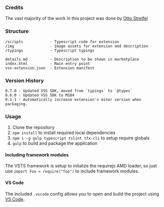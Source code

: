 ### Credits ###
The vast majority of the work in this project was done by [Otto Streifel](https://github.com/ostreifel/vsts-contributions)

### Structure ###

```
/scripts            - Typescript code for extension
/img                - Image assets for extension and description
/typings            - Typescript typings

details.md          - Description to be shown in marketplace   
index.html          - Main entry point
vss-extension.json  - Extension manifest
```

### Version History ###

```
0.7.0 - Updated VSS SDK, moved from `typings` to `@types`
0.6.0 - Updated VSS SDK to M104
0.1.1 - Automatically increase extension's minor version when packaging.
```

### Usage ###

1. Clone the repository
1. `npm install` to install required local dependencies
2. `npm i -g gulp typescript tslint tfx-cli` to setup require globals
2. `gulp` to build and package the application

#### Including framework modules ####

The VSTS framework is setup to initalize the requirejs AMD loader, so just use `import Foo = require("foo")` to include framework modules.

#### VS Code ####

The included `.vscode` config allows you to open and build the project using [VS Code](https://code.visualstudio.com/).

